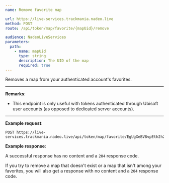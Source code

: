 ```yaml
---
name: Remove favorite map

url: https://live-services.trackmania.nadeo.live
method: POST
route: /api/token/map/favorite/{mapUid}/remove

audience: NadeoLiveServices
parameters:
  path:
    - name: mapUid
      type: string
      description: The UID of the map
      required: true
---
```


Removes a map from your authenticated account's favorites.

---

**Remarks**:

- This endpoint is only useful with tokens authenticated through Ubisoft user accounts (as opposed to dedicated server accounts).

---

**Example request**:

```plain
POST https://live-services.trackmania.nadeo.live/api/token/map/favorite/EgUgXeBV8vpEth2hZgSzLhlHRs8/remove
```

**Example response**:

A successful response has no content and a `204` response code.

If you try to remove a map that doesn't exist or a map that isn't among your favorites, you will also get a response with no content and a `204` response code.
